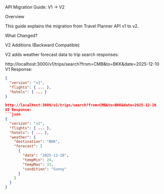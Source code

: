 API Migration Guide: V1 → V2

Overview

This guide explains the migration from Travel Planner API v1 to v2.

What Changed?

V2 Additions (Backward Compatible)

V2 adds weather forecast data to trip search responses:

http://localhost:3000/v1/trips/search?from=CMB&to=BKK&date=2025-12-10
V1 Response:
```json
{
  "version": "v1",
  "flights": { ... },
  "hotels": { ... }
}

http://localhost:3000/v2/trips/search?from=CMB&to=BKK&date=2025-12-10
V2 Response:
```json
{
  "version": "v2",
  "flights": { ... },
  "hotels": { ... },
  "weather": {
    "destination": "BKK",
    "forecast": [
      {
        "date": "2025-12-10",
        "tempMin": 24,
        "tempMax": 33,
        "condition": "Sunny"
      }
    ]
  }
}
